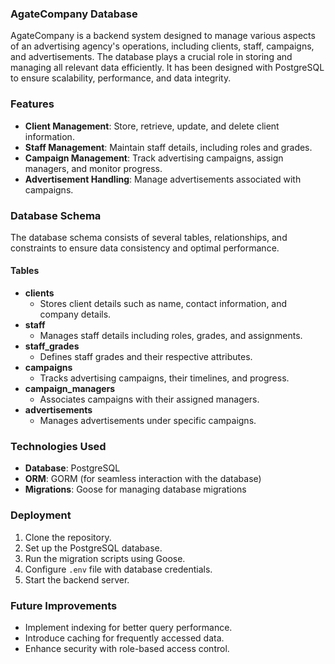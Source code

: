 ### AgateCompany Database

AgateCompany is a backend system designed to manage various aspects of an advertising agency's operations, including clients, staff, campaigns, and advertisements. The database plays a crucial role in storing and managing all relevant data efficiently. It has been designed with PostgreSQL to ensure scalability, performance, and data integrity.

### Features

- **Client Management**: Store, retrieve, update, and delete client information.
- **Staff Management**: Maintain staff details, including roles and grades.
- **Campaign Management**: Track advertising campaigns, assign managers, and monitor progress.
- **Advertisement Handling**: Manage advertisements associated with campaigns.

### Database Schema

The database schema consists of several tables, relationships, and constraints to ensure data consistency and optimal performance.

#### Tables

- **clients**
  - Stores client details such as name, contact information, and company details.
- **staff**
  - Manages staff details including roles, grades, and assignments.
- **staff_grades**
  - Defines staff grades and their respective attributes.
- **campaigns**
  - Tracks advertising campaigns, their timelines, and progress.
- **campaign_managers**
  - Associates campaigns with their assigned managers.
- **advertisements**
  - Manages advertisements under specific campaigns.

### Technologies Used

- **Database**: PostgreSQL
- **ORM**: GORM (for seamless interaction with the database)
- **Migrations**: Goose for managing database migrations

### Deployment

1. Clone the repository.
2. Set up the PostgreSQL database.
3. Run the migration scripts using Goose.
4. Configure `.env` file with database credentials.
5. Start the backend server.

### Future Improvements

- Implement indexing for better query performance.
- Introduce caching for frequently accessed data.
- Enhance security with role-based access control.



